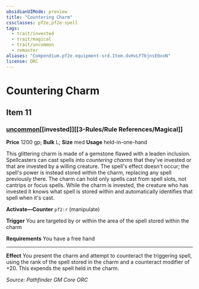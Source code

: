 ```yaml
---
obsidianUIMode: preview
title: "Countering Charm"
cssclasses: pf2e,pf2e-spell
tags:
  - trait/invested
  - trait/magical
  - trait/uncommon
  - remaster
aliases: "Compendium.pf2e.equipment-srd.Item.dvHvLFTbjnsE0xoN"
license: ORC
---
```

# Countering Charm
## Item 11
### [uncommon](uncommon.md "Uncommon Rarity Trait")[[invested]][[3-Rules/Rule References/Magical]]


**Price** 1200 gp; 
**Bulk** L; **Size** med
**Usage** held-in-one-hand

This glittering charm is made of a gemstone flawed with a leaden inclusion. Spellcasters can cast spells into _countering charms_ that they've invested or that are invested by a willing creature. The spell's effect doesn't occur; the spell's power is instead stored within the charm, replacing any spell previously there. The charm can hold only spells cast from spell slots, not cantrips or focus spells. While the charm is invested, the creature who has invested it knows what spell is stored within and automatically identifies that spell when it's cast.

**Activate—Counter** `pf2:r` (manipulate)

**Trigger** You are targeted by or within the area of the spell stored within the charm

**Requirements** You have a free hand

* * *

**Effect** You present the charm and attempt to counteract the triggering spell, using the rank of the spell stored in the charm and a counteract modifier of +20. This expends the spell held in the charm.

*Source: Pathfinder GM Core*
*ORC*